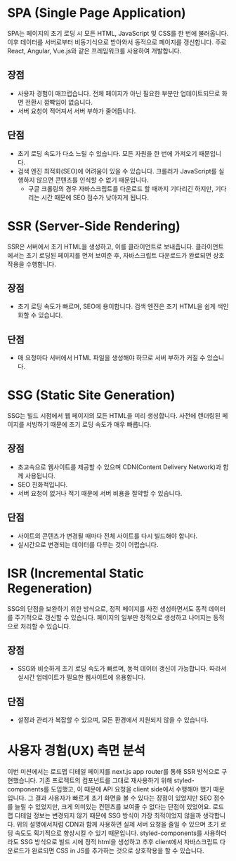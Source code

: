 # SPA (Single Page Application)

SPA는 페이지의 초기 로딩 시 모든 HTML, JavaScript 및 CSS를 한 번에 불러옵니다. 이후 데이터를 서버로부터 비동기식으로 받아와서 동적으로 페이지를 갱신합니다. 주로 React, Angular, Vue.js와 같은 프레임워크를 사용하여 개발합니다.

## 장점

- 사용자 경험이 매끄럽습니다. 전체 페이지가 아닌 필요한 부분만 업데이트되므로 화면 전환시 깜빡임이 없습니다.
- 서버 요청이 적어져서 서버 부하가 줄어듭니다.

## 단점

- 초기 로딩 속도가 다소 느릴 수 있습니다. 모든 자원을 한 번에 가져오기 때문입니다.
- 검색 엔진 최적화(SEO)에 어려움이 있을 수 있습니다. 크롤러가 JavaScript를 실행하지 않으면 콘텐츠를 인식할 수 없기 때문입니다.
  - 구글 크롤링의 경우 자바스크립트를 다운로드 할 때까지 기다리긴 하지만, 기다리는 시간 때문에 SEO 점수가 낮아지게 됩니다.

# SSR (Server-Side Rendering)

SSR은 서버에서 초기 HTML을 생성하고, 이를 클라이언트로 보내줍니다. 클라이언트에서는 초기 로딩된 페이지를 먼저 보여준 후, 자바스크립트 다운로드가 완료되면 상호작용을 수행합니다.

## 장점

- 초기 로딩 속도가 빠르며, SEO에 용이합니다. 검색 엔진은 초기 HTML을 쉽게 색인화할 수 있습니다.

## 단점

- 매 요청마다 서버에서 HTML 파일을 생성해야 하므로 서버 부하가 커질 수 있습니다.

# SSG (Static Site Generation)

SSG는 빌드 시점에서 웹 페이지의 모든 HTML을 미리 생성합니다. 사전에 렌더링된 페이지를 서빙하기 때문에 초기 로딩 속도가 매우 빠릅니다.

## 장점

- 초고속으로 웹사이트를 제공할 수 있으며 CDN(Content Delivery Network)과 함께 사용됩니다.
- SEO 친화적입니다.
- 서버 요청이 없거나 적기 때문에 서버 비용을 절약할 수 있습니다.

## 단점

- 사이트의 콘텐츠가 변경될 때마다 전체 사이트를 다시 빌드해야 합니다.
- 실시간으로 변경되는 데이터를 다루는 것이 어렵습니다.

# ISR (Incremental Static Regeneration)

SSG의 단점을 보완하기 위한 방식으로, 정적 페이지를 사전 생성하면서도 동적 데이터를 주기적으로 갱신할 수 있습니다. 페이지의 일부만 정적으로 생성하고 나머지는 동적으로 처리할 수 있습니다.

## 장점

- SSG와 비슷하게 초기 로딩 속도가 빠르며, 동적 데이터 갱신이 가능합니다. 따라서 실시간 업데이트가 필요한 웹사이트에 유용합니다.

## 단점

- 설정과 관리가 복잡할 수 있으며, 모든 환경에서 지원되지 않을 수 있습니다.

# 사용자 경험(UX) 측면 분석

이번 미션에서는 로드맵 디테일 페이지를 next.js app router를 통해 SSR 방식으로 구현했습니다.
기존 프로젝트의 컴포넌트를 그대로 재사용하기 위해 styled-components를 도입했고, 이 때문에 API 요청을 client side에서 수행해야 했기 때문입니다.
그 결과 사용자가 빠르게 초기 화면을 볼 수 있다는 장점이 있었지만 SEO 점수를 늘릴 수 있었지만, 크게 의미있는 컨텐츠를 보여줄 수 없다는 단점이 있었어요.
로드맵 디테일 정보는 변경되지 않기 때문에 SSG 방식이 가장 최적이었지 않을까 생각합니다.
위의 설명에서처럼 CDN과 함께 사용하면 실제 서버 요청을 줄일 수 있으며 초기 로딩 속도도 획기적으로 향상시킬 수 있기 때문입니다.
styled-components를 사용하더라도 SSG 방식으로 빌드 시에 정적 html을 생성하고 추후 client에서 자바스크립트 다운로드가 완료되면 CSS in JS를 추가하는 것으로 상호작용을 할 수 있습니다.
